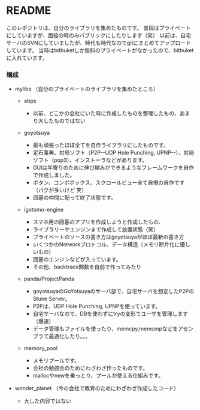 # README #

このレポジトリは、自分のライブラリを集めたものです。
普段はプライベートにしていますが、面接の時のみパブリックにしたりします（笑）
以前は、自宅サーバのSVNにしていましたが、時代も時代なのでgitにまとめてアップロードしています。
当時はbitbuketしか無料のプライベートがなかったので、bitbuketに入れています。


### 構成 ###

- mylibs （自分のプライベートのライブラリを集めたところ）
	- abps 
		- 以前、どこかの会社にいた時に作成したものを整理したもの、あまり大したものではない

	- goyotsuya
 		-  最も頑張ったほぼ全てを自作ライブラリにしたものです。
 		- 定石事典、対局ソフト（P2P--UDP Hole Punching, UPNP--）、対局ソフト（pop3）、インストーラなどがあります。
 		-  GUIは年寄りのために伸び縮みができるようなフレームワークを自作で作成しました。
 		- ボタン、コンボボックス、スクロールビュー全て自慢の自作です（バグが多いけど 笑）
 		- 囲碁の仲間に配って終了状態です。
	- igotomo-engine
		- スマホ用の囲碁のアプリを作成しようと作成したもの、
		- ライブラリーやエンジンまで作成して放置状態（笑）
		- プライベートのソースの書き方はgoyotsuyaがほぼ最新の書き方
		- いくつかのNetworkプロトコル、データ構造（メモリ断片化に優しいもの）
		- 囲碁のエンジンなどが入っています。
		- その他、backtrace関数を自前で作ってみたり

	- panda/ProjectPanda 
		- goyotsuyaのGoYotsuyaのサーバ部で、自宅サーバを想定したP2PのStune Server。
		- P2Pは、UDP Hole Punching, UPNPを使っています。
		- 自宅サーバなので、DBを使わずにtryの変形でユーザを管理します（爆速）
		- データ管理もファイルを使ったり、memcpy,memcmpなどをアセンブラで最適化したり。。。

	- memory_pool
		- メモリプールです。
		- 会社の勉強会のためにわざわざ作ったものです。
		- mallocやnewを乗っとり、プールが使える仕組みです。

- wonder_planet （今の会社で教育のためにわざわざ作成したコード）
	- 大した内容ではない
